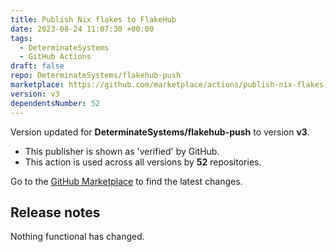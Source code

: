 ```yaml
---
title: Publish Nix flakes to FlakeHub
date: 2023-08-24 11:07:30 +00:00
tags:
  - DeterminateSystems
  - GitHub Actions
draft: false
repo: DeterminateSystems/flakehub-push
marketplace: https://github.com/marketplace/actions/publish-nix-flakes-to-flakehub
version: v3
dependentsNumber: 52
---
```



Version updated for **DeterminateSystems/flakehub-push** to version **v3**.
- This publisher is shown as 'verified' by GitHub.
- This action is used across all versions by **52** repositories.

Go to the [GitHub Marketplace](https://github.com/marketplace/actions/publish-nix-flakes-to-flakehub) to find the latest changes.

## Release notes

Nothing functional has changed.
